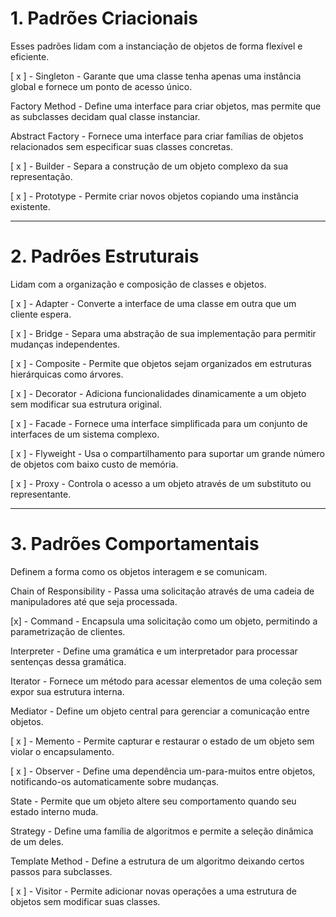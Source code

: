 # 1. Padrões Criacionais
   
Esses padrões lidam com a instanciação de objetos de forma flexível e eficiente.

[ x ] - Singleton - Garante que uma classe tenha apenas uma instância global e fornece um ponto de acesso único.

Factory Method - Define uma interface para criar objetos, mas permite que as subclasses decidam qual classe instanciar.

Abstract Factory - Fornece uma interface para criar famílias de objetos relacionados sem especificar suas classes concretas.

[ x ] - Builder - Separa a construção de um objeto complexo da sua representação.

[ x ] - Prototype - Permite criar novos objetos copiando uma instância existente.

___

# 2. Padrões Estruturais

Lidam com a organização e composição de classes e objetos.

[ x ] - Adapter - Converte a interface de uma classe em outra que um cliente espera.

[ x ] - Bridge - Separa uma abstração de sua implementação para permitir mudanças independentes.

[ x ] - Composite - Permite que objetos sejam organizados em estruturas hierárquicas como árvores.

[ x ] - Decorator - Adiciona funcionalidades dinamicamente a um objeto sem modificar sua estrutura original.

[ x ] - Facade - Fornece uma interface simplificada para um conjunto de interfaces de um sistema complexo.

[ x ] - Flyweight - Usa o compartilhamento para suportar um grande número de objetos com baixo custo de memória.

[ x ] - Proxy - Controla o acesso a um objeto através de um substituto ou representante.

___

# 3. Padrões Comportamentais

Definem a forma como os objetos interagem e se comunicam.

Chain of Responsibility - Passa uma solicitação através de uma cadeia de manipuladores até que seja processada.

[x] - Command - Encapsula uma solicitação como um objeto, permitindo a parametrização de clientes.

Interpreter - Define uma gramática e um interpretador para processar sentenças dessa gramática.

Iterator - Fornece um método para acessar elementos de uma coleção sem expor sua estrutura interna.

Mediator - Define um objeto central para gerenciar a comunicação entre objetos.

[ x ] - Memento - Permite capturar e restaurar o estado de um objeto sem violar o encapsulamento.

[ x ] - Observer - Define uma dependência um-para-muitos entre objetos, notificando-os automaticamente sobre mudanças.

State - Permite que um objeto altere seu comportamento quando seu estado interno muda.

Strategy - Define uma família de algoritmos e permite a seleção dinâmica de um deles.

Template Method - Define a estrutura de um algoritmo deixando certos passos para subclasses.

[ x ] - Visitor - Permite adicionar novas operações a uma estrutura de objetos sem modificar suas classes.